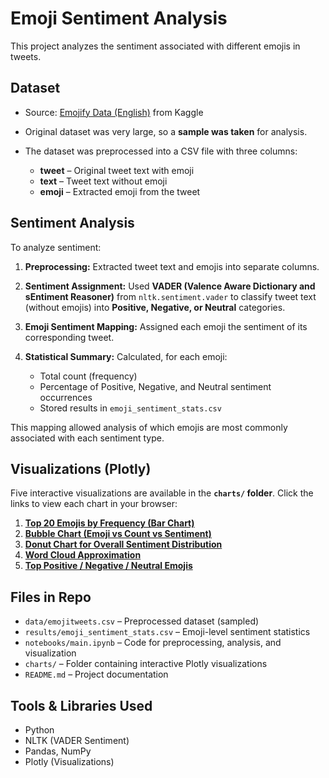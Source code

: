 # Emoji Sentiment Analysis

This project analyzes the sentiment associated with different emojis in tweets.

## Dataset

* Source: [Emojify Data (English)](https://www.kaggle.com/datasets/rexhaif/emojifydata-en) from Kaggle
* Original dataset was very large, so a **sample was taken** for analysis.
* The dataset was preprocessed into a CSV file with three columns:

  * **tweet** – Original tweet text with emoji
  * **text** – Tweet text without emoji
  * **emoji** – Extracted emoji from the tweet

## Sentiment Analysis

To analyze sentiment:

1. **Preprocessing:** Extracted tweet text and emojis into separate columns.
2. **Sentiment Assignment:** Used **VADER (Valence Aware Dictionary and sEntiment Reasoner)** from `nltk.sentiment.vader` to classify tweet text (without emojis) into **Positive, Negative, or Neutral** categories.
3. **Emoji Sentiment Mapping:** Assigned each emoji the sentiment of its corresponding tweet.
4. **Statistical Summary:** Calculated, for each emoji:

   * Total count (frequency)
   * Percentage of Positive, Negative, and Neutral sentiment occurrences
   * Stored results in `emoji_sentiment_stats.csv`

This mapping allowed analysis of which emojis are most commonly associated with each sentiment type.

## Visualizations (Plotly)

Five interactive visualizations are available in the **`charts/` folder**. Click the links to view each chart in your browser:

1. **[Top 20 Emojis by Frequency (Bar Chart)](charts/top_20_emojis.html)**
2. **[Bubble Chart (Emoji vs Count vs Sentiment)]([charts/emoji_bubble_chart.html](https://htmlpreview.github.io/?https://media.githubusercontent.com/media/arpita0911/DS-ML-Projects/refs/heads/main/emoji-sentiment-explorer/charts/emoji_bubble_chart.html))**
3. **[Donut Chart for Overall Sentiment Distribution](charts/sentiment_distribution.html)**
4. **[Word Cloud Approximation](charts/emoji_wordcloud.html)**
5. **[Top Positive / Negative / Neutral Emojis](charts/top_sentiment_emojis.html)**

## Files in Repo

* `data/emojitweets.csv` – Preprocessed dataset (sampled)
* `results/emoji_sentiment_stats.csv` – Emoji-level sentiment statistics
* `notebooks/main.ipynb` – Code for preprocessing, analysis, and visualization
* `charts/` – Folder containing interactive Plotly visualizations
* `README.md` – Project documentation

## Tools & Libraries Used

* Python
* NLTK (VADER Sentiment)
* Pandas, NumPy
* Plotly (Visualizations)


